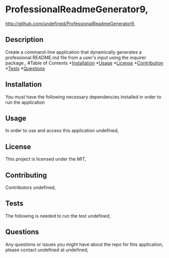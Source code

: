 


  # ProfessionalReadmeGenerator9,
  http://github.com/undefined/ProfessionalReadmeGenerator9,

  ## Description 

  Create a command-line application that dynamically generates a professional README.md file from a user's input using the inquirer package.,
  #Table of Contents
  *[Installation](#installation)
  *[Usage](#usage)
  *[License](#license)
  *[Contribution](#contribution)
  *[Tests](#tests)
  *[Questions](#questions)


  ## Installation
 You must have the following necessary dependencies installed in order to run the application
  

  ## Usage

 In order to use and access this application undefined,

 ## License
  This project is licensed under the MIT,

  ## Contributing
 Contributors undefined,

  ## Tests
  The following is needed to run the test undefined,

  ## Questions
  Any questions or issues you might have about the repo for this application, please contact undefined at  undefined,

  